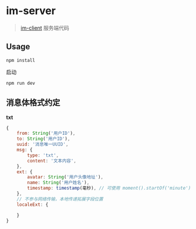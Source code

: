 # im-server
>[im-client](https://github.com/plusmancn/im-client) 服务端代码

## Usage
```shell
npm install
```
启动
```shell
npm run dev
```

## 消息体格式约定
**txt**  
```javascript
{
    from: String('用户ID'),
    to: String('用户ID'),
    uuid: '消息唯一UUID',
    msg: {
        type: 'txt',
        content: '文本内容',
    },
    ext: {
        avatar: String('用户头像地址'),
        name: String('用户姓名'),
        timestamp: timestamp(毫秒), // 可使用 moment().startOf('minute').fromNow() 格式化
    },
    // 不参与网络传输，本地传递拓展字段位置
    localeExt: {

    }
}
```
